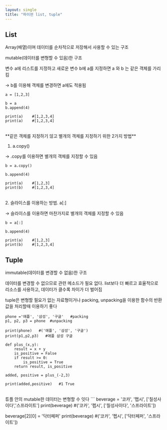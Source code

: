 ```yaml
---
layout: single
title: "파이썬 list, tuple"
---
```

## List
Array(배열)이며 데이터를 순차적으로 저장해서 사용할 수 있는 구조

mutable(데이터를 변형할 수 있음)한 구조


변수 a에 리스트를 지정하고 새로운 변수 b에 a를 지정하면 a 와 b 는 같은 객체를 가리킴

→ b를 이용해 객체를 변경하면 a에도 적용됨

    a = [1,2,3]

    b = a
    b.append(4)

    print(a)    #[1,2,3,4]
    print(a)    #[1,2,3,4]

<br>
**같은 객체를 지정하기 않고 별개의 객체를 지정하기 위한 2가지 방법**

1. a.copy()  

→ .copy를 이용하면 별개의 객체를 지정할 수 있음
```
b = a.copy()

b.append(4)

print(a)    #[1,2,3]
print(b)    #[1,2,3,4]
```
<br>
2. 슬라이스를 이용하는 방법. a[:]

→ 슬라이스를 이용하면 마찬가지로 별개의 객체를 지정할 수 있음
```
b = a[:]

b.append(4)

print(a)    #[1,2,3]
print(b)    #[1,2,3,4]
```

## Tuple
immutable(데이터를 변경할 수 없음)한 구조

데이터를 변경할 수 없으므로 관련 메소드가 필요 없다. list보다 더 빠르고 효율적으로 리소스를 사용하고, 데이터가 클수록 차이가 더 벌어짐

tuple은 변형할 필요가 없는 자료형이거나 packing, unpacking을 이용한 함수의 반환값을 처리할때 이용하기 좋다
```
phone ='애플', '삼성', '구글'   #packing
p1, p2, p3 = phone  #unpacking

print(phone)   #('애플', '삼성', '구글')
print(p1,p2,p3)   #애플 삼성 구글

def plus_(x,y):
    result = x + y
    is_positive = False
    if result >= 0:
        is_positive = True
    return result, is_positive

added, positive = plus_(-2,3)

print(added,positive)   #1 True
```
<br>
튜플 안의 mutable한 데이터는 변형할 수 잇다
```
beverage = '코카', '펩시', ['칠성사이다','스프라이트']
print(beverage)     #('코카', '펩시', ['칠성사이다', '스프라이트'])

beverage[2][0] = '닥터페퍼'
print(beverage)     #('코카', '펩시', ['닥터페퍼', '스프라이트'])
```
